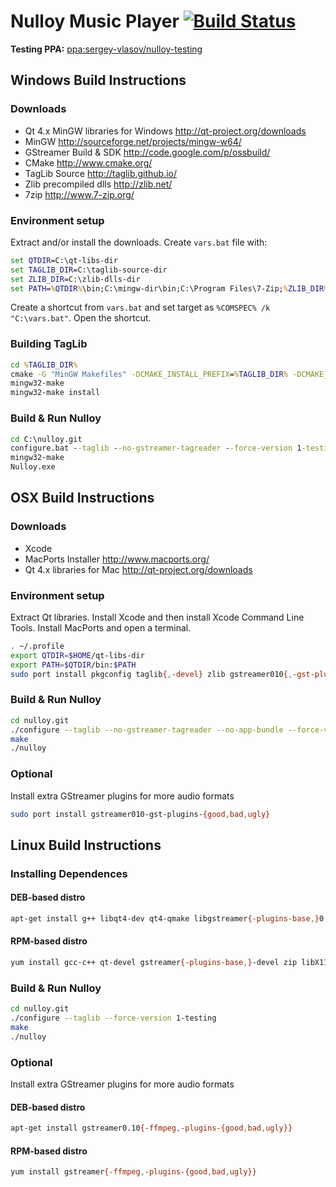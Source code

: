 # Nulloy Music Player [![Build Status](https://travis-ci.org/sergey-vlasov/nulloy.png?branch=devel)](https://travis-ci.org/sergey-vlasov/nulloy)

**Testing PPA:** [ppa:sergey-vlasov/nulloy-testing](http://launchpad.net/~sergey-vlasov/+archive/nulloy-testing)



## Windows Build Instructions

### Downloads
* Qt 4.x MinGW libraries for Windows http://qt-project.org/downloads
* MinGW http://sourceforge.net/projects/mingw-w64/
* GStreamer Build & SDK http://code.google.com/p/ossbuild/
* CMake http://www.cmake.org/
* TagLib Source http://taglib.github.io/
* Zlib precompiled dlls http://zlib.net/
* 7zip http://www.7-zip.org/

### Environment setup

Extract and/or install the downloads. Create ```vars.bat``` file with:

```bat
set QTDIR=C:\qt-libs-dir
set TAGLIB_DIR=C:\taglib-source-dir
set ZLIB_DIR=C:\zlib-dlls-dir
set PATH=%QTDIR%\bin;C:\mingw-dir\bin;C:\Program Files\7-Zip;%ZLIB_DIR%;%PATH%
```

Create a shortcut from ```vars.bat``` and set target as ```%COMSPEC% /k "C:\vars.bat"```. Open the shortcut.

### Building TagLib

```bat
cd %TAGLIB_DIR%
cmake -G "MinGW Makefiles" -DCMAKE_INSTALL_PREFIX=%TAGLIB_DIR% -DCMAKE_RELEASE_TYPE=Release -DENABLE_STATIC=ON -DENABLE_STATIC_RUNTIME=ON .
mingw32-make
mingw32-make install
```

### Build & Run Nulloy

```bat
cd C:\nulloy.git
configure.bat --taglib --no-gstreamer-tagreader --force-version 1-testing
mingw32-make
Nulloy.exe
```



## OSX Build Instructions

### Downloads
* Xcode
* MacPorts Installer http://www.macports.org/
* Qt 4.x libraries for Mac http://qt-project.org/downloads

### Environment setup

Extract Qt libraries. Install Xcode and then install Xcode Command Line Tools. Install MacPorts and open a terminal.

```sh
. ~/.profile
export QTDIR=$HOME/qt-libs-dir
export PATH=$QTDIR/bin:$PATH
sudo port install pkgconfig taglib{,-devel} zlib gstreamer010{,-gst-plugins-base}
```

### Build & Run Nulloy

```sh
cd nulloy.git
./configure --taglib --no-gstreamer-tagreader --no-app-bundle --force-version 1-testing
make
./nulloy
```

### Optional

Install extra GStreamer plugins for more audio formats

```sh
sudo port install gstreamer010-gst-plugins-{good,bad,ugly}
```



## Linux Build Instructions

### Installing Dependences

#### DEB-based distro

```sh
apt-get install g++ libqt4-dev qt4-qmake libgstreamer{-plugins-base,}0.10-dev zip libx11-dev libtag1-dev
```

#### RPM-based distro

```sh
yum install gcc-c++ qt-devel gstreamer{-plugins-base,}-devel zip libX11-devel taglib-devel
```

### Build & Run Nulloy

```sh
cd nulloy.git
./configure --taglib --force-version 1-testing
make
./nulloy
```

### Optional

Install extra GStreamer plugins for more audio formats

#### DEB-based distro

```sh
apt-get install gstreamer0.10{-ffmpeg,-plugins-{good,bad,ugly}}
```

#### RPM-based distro

```sh
yum install gstreamer{-ffmpeg,-plugins-{good,bad,ugly}}
```
